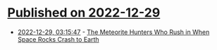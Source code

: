 # [Published on 2022-12-29](index.md)

* [2022-12-29, 03:15:47](https://news.ycombinator.com/item?id=34169039) - [The Meteorite Hunters Who Rush in When Space Rocks Crash to Earth](https://www.atlasobscura.com/articles/meteorite-hunters)
